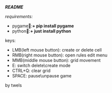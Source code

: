 _**README**_

_requirements:_
+ pygame🥇:**+ pip install pygame**
+ python🥈:**+ just install python**

keys:
+ LMB(left mouse button): create or delete cell
+ RMB(right mouse button): open rules edit menu
+ MMB(middle mouse button): grid movement
+ E: switch delete\create mode
+ CTRL+Q: clear grid
+ SPACE: pause\unpause game

by twels
